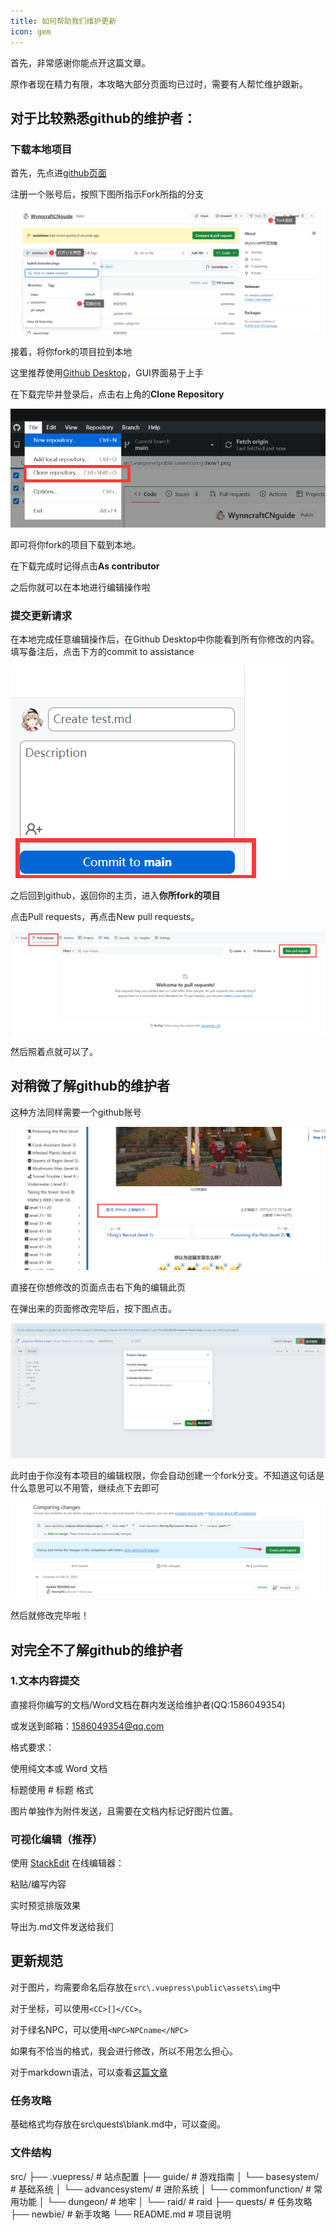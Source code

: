 ```yaml
---
title: 如何帮助我们维护更新
icon: gem
---
```


首先，非常感谢你能点开这篇文章。

原作者现在精力有限，本攻略大部分页面均已过时，需要有人帮忙维护跟新。

## 对于比较熟悉github的维护者：

### 下载本地项目

首先，先点进[github页面](https://github.com/EternityTQ/WynncraftCNguide)

注册一个账号后，按照下图所指示Fork所指的分支

![](/assets/img/how1.png)

接着，将你fork的项目拉到本地

这里推荐使用[Github Desktop](https://desktop.github.com/download/)，GUI界面易于上手

在下载完毕并登录后，点击右上角的**Clone Repository**

![](/assets/img/how2.png)

即可将你fork的项目下载到本地。

在下载完成时记得点击**As contributor**

之后你就可以在本地进行编辑操作啦

### 提交更新请求

在本地完成任意编辑操作后，在Github Desktop中你能看到所有你修改的内容。填写备注后，点击下方的commit to assistance

![这里借的别人的项目，所以是main](/assets/img/how3.png)

之后回到github，返回你的主页，进入**你所fork的项目**

点击Pull requests，再点击New pull requests。

![](/assets/img/how4.png)


然后照着点就可以了。

## 对稍微了解github的维护者

这种方法同样需要一个github账号

![](/assets/img/how5.png)

直接在你想修改的页面点击右下角的编辑此页

在弹出来的页面修改完毕后，按下图点击。

![](/assets/img/how6.png)

此时由于你没有本项目的编辑权限，你会自动创建一个fork分支。不知道这句话是什么意思可以不用管，继续点下去即可

![](/assets/img/how7.png)

然后就修改完毕啦！

## 对完全不了解github的维护者

### 1.文本内容提交
直接将你编写的文档/Word文档在群内发送给维护者(QQ:1586049354)

或发送到邮箱：1586049354@qq.com

格式要求：

使用纯文本或 Word 文档

标题使用 # 标题 格式

图片单独作为附件发送，且需要在文档内标记好图片位置。



### 可视化编辑（推荐）
使用 [StackEdit](https://stackedit.io/) 在线编辑器：

粘贴/编写内容

实时预览排版效果

导出为.md文件发送给我们

## 更新规范

对于图片，均需要命名后存放在`src\.vuepress\public\assets\img`中

对于坐标，可以使用`<CC>[]</CC>`。

对于绿名NPC，可以使用`<NPC>NPCname</NPC>`

如果有不恰当的格式，我会进行修改，所以不用怎么担心。

对于markdown语法，可以查看[这篇文章](https://markdown.com.cn/basic-syntax/)

### 任务攻略

基础格式均存放在src\quests\blank.md中，可以查阅。

### 文件结构

src/
├── .vuepress/ # 站点配置
├── guide/ # 游戏指南
│ └── basesystem/ # 基础系统
│ └── advancesystem/ # 进阶系统
│ └── commonfunction/ # 常用功能
│ └── dungeon/ # 地牢
│ └── raid/ # raid
├── quests/ # 任务攻略
├── newbie/ # 新手攻略
└── README.md # 项目说明
